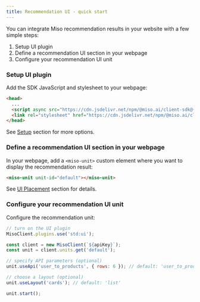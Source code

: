 ```yaml
---
title: Recommendation UI - quick start
---
```


You can integrate Miso recommendation results in your website with a few simple steps:

1. Setup UI plugin
1. Define a recommendation UI section in your webpage
1. Configure your recommendation UI unit

### Setup UI plugin

Add the SDK JavaScript and stylesheet to your webpage:

```html
<head>
  ...
  <script async src="https://cdn.jsdelivr.net/npm/@miso.ai/client-sdk@{{version}}/dist/umd/miso.min.js"></script>
  <link rel="stylesheet" href="https://cdn.jsdelivr.net/npm/@miso.ai/client-sdk@{{version}}/dist/css/ui.css">
</head>
```

See [Setup](../../setup/) section for more options.

### Define a recommendation UI section in your webpage

In your webpage, add a `<miso-unit>` custom element where you want to display the recommendation result:

```html
<miso-unit unit-id="default"></miso-unit>
```

See [UI Placement](../placement/) section for details.

### Configure your recommendation UI unit

Configure the recommendation unit:

```js
// turn on the UI plugin
MisoClient.plugins.use('std:ui');

const client = new MisoClient(`${apiKey}`);
const unit = client.units.get('default');

// specify API parameters (optional)
unit.useApi('user_to_products', { rows: 6 }); // default: 'user_to_products', {}

// choose a layout (optional)
unit.useLayout('cards'); // default: 'list'

unit.start();
```
